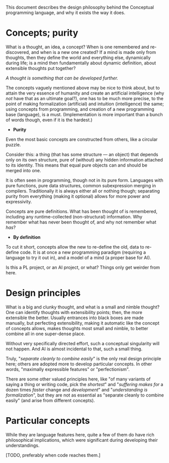 This document describes the design philosophy behind the Conceptual programming language, and why it exists the way it does.

# Concepts; purity

What is a thought, an idea, a concept? When is one remembered and re-discovered, and when is a new one created? If a mind is made only from thoughts, then they define the world and everything else, dynamically during life; is a mind then fundamentally about dynamic definition, about extensible thoughts put together?

*A thought is something that can be developed further.*

The concepts vaguely mentioned above may be nice to think about, but to attain the very essence of humanity and create an artificial intelligence (why *not* have that as an ultimate  goal?), one has to be much more precise, to the point of making formalization (artificial) and intuition (intelligence) the same; using concepts from programming, and creation of a new programming base (language), is a must. (Implementation is more important than a bunch of words though, even if it is the hardest.)

- **Purity**

Even the most basic concepts are constructed from others, like a circular puzzle.

Consider this: a thing (that has some structure — an object) that depends only on its own structure, pure of (without) any hidden information attached to its identity. This means that equal pure objects can and should be merged into one.

It is often seen in programming, though not in its pure form. Languages with pure functions, pure data structures, common subexpression merging in compilers. Traditionally it is always either all or nothing though; separating purity from everything (making it optional) allows for more power and expressivity.

Concepts are pure definitions. What has been thought of is remembered, including any runtime-collected (non-structural) information. Why remember what has never been thought of, and why not remember what *has*?

- **By definition**

To cut it short, concepts allow the new to re-define the old, data to re-define code. It is at once a new programming paradigm (requiring a language to try it out in), and a model of a mind (a proper base for AI).

Is this a PL project, or an AI project, or what? Things only get weirder from here.

# Design principles

What is a big and clunky thought, and what is a small and nimble thought? One can identify thoughts with extensibility points; then, the more extensible the better. Usually entrances into black boxes are made manually, but perfecting extensibility, making it automatic like the concept of concepts allows, makes thoughts most small and nimble, to better combine all in one super-dense place.

Without very specifically directed effort, such a conceptual singularity will not happen. And AI is almost incidental to that, such a small thing.

Truly, "*separate cleanly to combine easily*" is the only real design principle here; others are adopted more to develop particular concepts. In other words, "maximally expressible features" or "perfectionism".

There are some other valued principles here, like "of many variants of saying a thing or writing code, pick the *shortest*" and "*suffering makes for* a dozen times *faster* change and *development*" and "*understanding is formalization*", but they are not as essential as "separate cleanly to combine easily" (and arise from different concepts).

# Particular concepts

While they are language features here, quite a few of them do have rich philosophical implications, which were significant during developing their understandings.

[TODO, preferably when code reaches them.]
